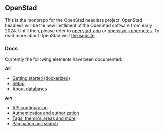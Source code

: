 ## OpenStad

This is the monorepo for the OpenStad headless project. OpenStad headless will be the new instllment of the OpenStad software from early 2024. Untill then, please refer to [openstad-app](https://github.com/openstad/openstad-app) or [openstad-kubernetes](https://github.com/openstad/openstad-kubernetes). To read more about OpenStad visit [the website](https://openstad.org/).

### Docs

Currently the following elements have been documented:


__All__
- [Getting started (dockerized)](doc/getting-started.md)
- [Setup](doc/setup.md)
- [About databases](doc/databases.md)

__API__
- [API configuration](apps/api-server/doc/config.md)
- [Authentication and authorization](apps/api-server/doc/auth.md)
- [Tags: thema's, areas and more](apps/api-server/doc/tags.md)
- [Pagination and search](apps/api-server/doc/pagination-and-search.md)


